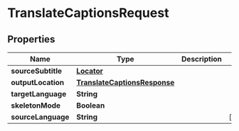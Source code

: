 

# TranslateCaptionsRequest

## Properties

Name | Type | Description | Notes
------------ | ------------- | ------------- | -------------
**sourceSubtitle** | [**Locator**](.md) |  | 
**outputLocation** | [**TranslateCaptionsResponse**](TranslateCaptionsResponse.md) |  | 
**targetLanguage** | **String** |  | 
**skeletonMode** | **Boolean** |  | 
**sourceLanguage** | **String** |  |  [optional]



